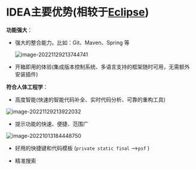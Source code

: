 # IDEA主要优势(相较于[Eclipse](../Eclipse))

**功能强大**：

- 强大的整合能力。比如：Git、Maven、Spring 等

  ![image-20221129213744741](./assets/image-20221129213744741.png)

- 开箱即用的体验(集成版本控制系统、多语言支持的框架随时可用，无需额外安装插件)

**符合人体工程学**：

-  高度智能(快速的智能代码补全、实时代码分析、可靠的重构工具)

  ![image-20221129213922032](./assets/image-20221129213922032.png)

-  提示功能的快速、便捷、范围广

  ![image-20221013184448750](https://cdn.jsdelivr.net/gh/letengzz/Two-C@main/img/Java/202210232009230.png)

- 好用的快捷键和代码模板 (`private static final` -->`psf` )

- 精准搜索